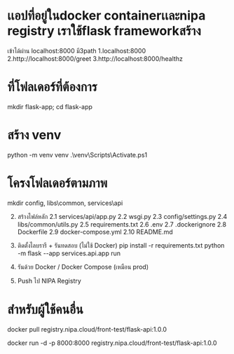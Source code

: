 # เเอปที่อยู่ในdocker containerเเละnipa registry เราใช้flask frameworkสร้าง

เข้าได้ผ่าน localhost:8000
มี3path 
1.localhost:8000 
2.http://localhost:8000/greet 
3.http://localhost:8000/healthz

# ที่โฟลเดอร์ที่ต้องการ
mkdir flask-app; cd flask-app

# สร้าง venv
python -m venv venv
.\venv\Scripts\Activate.ps1

# โครงโฟลเดอร์ตามภาพ
mkdir config, libs\common, services\api

2) สร้างไฟล์หลัก
2.1 services/api/app.py
2.2 wsgi.py
2.3 config/settings.py
2.4 libs/common/utils.py
2.5 requirements.txt
2.6 .env 
2.7 .dockerignore
2.8 Dockerfile
2.9 docker-compose.yml
2.10 README.md

3) ติดตั้งไลบรารี + รันทดสอบ (ไม่ใช้ Docker)
pip install -r requirements.txt
python -m flask --app services.api.app run

4) รันด้วย Docker / Docker Compose (เหมือน prod)


5) Push ไป NIPA Registry

# สำหรับผู้ใช้คนอื่น
docker pull registry.nipa.cloud/front-test/flask-api:1.0.0

docker run -d -p 8000:8000 registry.nipa.cloud/front-test/flask-api:1.0.0

